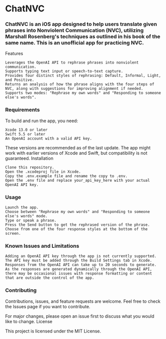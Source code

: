 # ChatNVC

### ChatNVC is an iOS app designed to help users translate given phrases into Nonviolent Communication (NVC), utilizing Marshall Rosenberg's techniques as outlined in his book of the same name. This is an unofficial app for practicing NVC.
Features

    Leverages the OpenAI API to rephrase phrases into nonviolent communication.
    Supports typing text input or speech-to-text capture.
    Provides four distinct styles of rephrasing: Default, Informal, Light, and Positive.
    Returns an analysis of how the phrase aligns with the four steps of NVC, along with suggestions for improving alignment if needed.
    Supports two modes: "Rephrase my own words" and "Responding to someone else's words".

### Requirements

To build and run the app, you need:

    Xcode 13.0 or later
    Swift 5.5 or later
    An OpenAI account with a valid API key.

These versions are recommended as of the last update. The app might work with earlier versions of Xcode and Swift, but compatibility is not guaranteed.
Installation

    Clone this repository.
    Open the .xcodeproj file in Xcode.
    Copy the .env.example file and rename the copy to .env.
    Open the .env file and replace your_api_key_here with your actual OpenAI API key.

### Usage

    Launch the app.
    Choose between "Rephrase my own words" and "Responding to someone else's words" mode.
    Type or speak a phrase.
    Press the Send button to get the rephrased version of the phrase.
    Choose from one of the four response styles at the bottom of the screen.

### Known Issues and Limitations

    Adding an OpenAI API key through the app is not currently supported. The API key must be added through the Build Settings tab in Xcode.
    Responses from the OpenAI API can take up to 20 seconds to generate.
    As the responses are generated dynamically through the OpenAI API, there may be occasional issues with response formatting or content that are outside the control of the app.

### Contributing

Contributions, issues, and feature requests are welcome. Feel free to check the Issues page if you want to contribute.

For major changes, please open an issue first to discuss what you would like to change.
License

This project is licensed under the MIT License.
